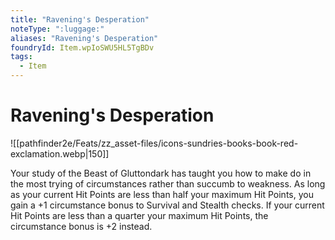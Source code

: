 ```yaml
---
title: "Ravening's Desperation"
noteType: ":luggage:"
aliases: "Ravening's Desperation"
foundryId: Item.wpIoSWU5HL5TgBDv
tags:
  - Item
---
```


# Ravening's Desperation
![[pathfinder2e/Feats/zz_asset-files/icons-sundries-books-book-red-exclamation.webp|150]]

Your study of the Beast of Gluttondark has taught you how to make do in the most trying of circumstances rather than succumb to weakness. As long as your current Hit Points are less than half your maximum Hit Points, you gain a +1 circumstance bonus to Survival and Stealth checks. If your current Hit Points are less than a quarter your maximum Hit Points, the circumstance bonus is +2 instead.
